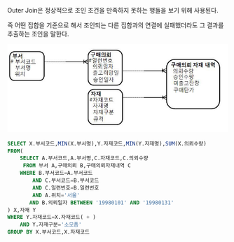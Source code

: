 

Outer Join은 정상적으로 조인 조건을 만족하지 못하는 행들을 보기 위해 사용된다.
 

즉 어떤 집합을 기준으로 해서 조인되는 다른 집합과의 연결에 실패했더라도 그 결과를 추출하는 조인을 말한다.



![Alt text](/image/outerJoinExample.jpg)

```sql
SELECT X.부서코드,MIN(X.부서명),Y.자재코드,MIN(Y.자재명),SUM(X.의뢰수량)
FROM(
    SELECT A.부서코드,A.부서명,C.자재코드,C.의뢰수량
     FROM 부서 A,구매의뢰 B,구매의뢰자재내역 C
    WHERE B.부서코드=A.부서코드
        AND C.부서코드=B.부서코드
        AND C.일련번호=B.일련번호
        AND A.위치='서울'
       AND B.의뢰일자 BETWEEN '19980101' AND '19980131'
) X,자재 Y
WHERE Y.자재코드=X.자재코드( + )
    AND Y.자재구분='소모품'
GROUP BY X.부서코드,X.자재코드
```